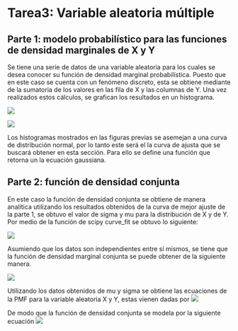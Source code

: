 # Tarea3: Variable aleatoria múltiple

## Parte 1: modelo probabilístico para las funciones de densidad marginales de X y Y

Se tiene una serie de datos de una variable aleatoria para los cuales se desea conocer su función de densidad marginal probabilística. Puesto que en este caso se cuenta con un fenómeno discreto, esta se obtiene mediante de la sumatoria de los valores en las fila de X y las columnas de Y. Una vez realizados estos cálculos, se grafican los resultados en un histograma.

![](../master/images/densx.png)

![](../master/images/densy.png)

Los histogramas mostrados en las figuras previas se asemejan a una curva de distribución normal, por lo tanto este será el la curva de ajusta que se buscará obtener en esta sección. Para ello se define una función que retorna un la ecuación gaussiana.


## Parte 2: función de densidad conjunta

En este caso la función de densidad conjunta se obtiene de manera analítica utilizando los resultados obtenidos de la curva de mejor ajuste de la parte 1, se obtuvo el valor de sigma y mu para la distribución de X y de Y. Por medio de la función de scipy  curve_fit se obtuvo lo siguiente:

![](../master/images/datos.png)

Asumiendo que los datos son independientes entre sí mismos, se tiene que la función de densidad marginal conjunta se puede obtener de la siguiente manera.

![](../master/images/ec1.png)

Utilizando los datos obtenidos de mu y sigma se obtiene las ecuaciones de la PMF para la variable aleatoria X y Y, estas vienen dadas por
![](../master/images/ec2.png)

De modo que la función de densidad conjunta se modela por la siguiente ecuación
![](../master/images/ec3.png)
